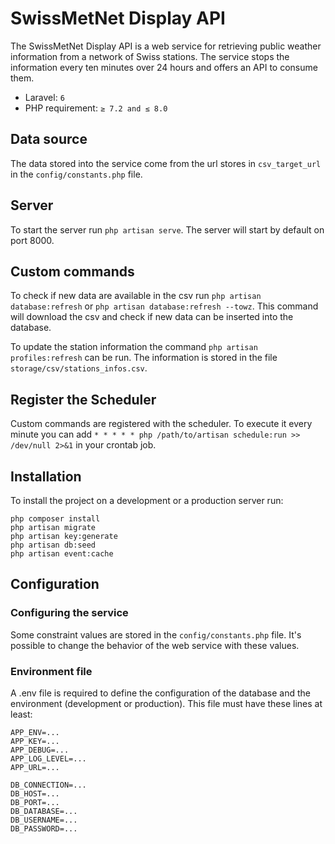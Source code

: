 # SwissMetNet Display API

The SwissMetNet Display API is a web service for retrieving public weather information from a network of Swiss stations. The service stops the information every ten minutes over 24 hours and offers an API to consume them.

- Laravel: `6`
- PHP requirement: `≥ 7.2 and ≤ 8.0`

## Data source

The data stored into the service come from the url stores in `csv_target_url` in the `config/constants.php` file.

## Server

To start the server run `php artisan serve`. The server will start by default on port 8000.

## Custom commands

To check if new data are available in the csv run `php artisan database:refresh` or `php artisan database:refresh --towz`. This command will download the csv and check if new data can be inserted into the database.

To update the station information the command `php artisan profiles:refresh` can be run. The information is stored in the file `storage/csv/stations_infos.csv`.

## Register the Scheduler

Custom commands are registered with the scheduler. To execute it every minute you can add `* * * * * php /path/to/artisan schedule:run >> /dev/null 2>&1` in your crontab job.

## Installation

To install the project on a development or a production server run:

```
php composer install
php artisan migrate
php artisan key:generate
php artisan db:seed
php artisan event:cache
```

## Configuration

### Configuring the service

Some constraint values are stored in the `config/constants.php` file. It's possible to change the behavior of the web service with these values.

### Environment file

A .env file is required to define the configuration of the database and the environment (development or production). This file must have these lines at least:

```
APP_ENV=...
APP_KEY=...
APP_DEBUG=...
APP_LOG_LEVEL=...
APP_URL=...

DB_CONNECTION=...
DB_HOST=...
DB_PORT=...
DB_DATABASE=...
DB_USERNAME=...
DB_PASSWORD=...
```
